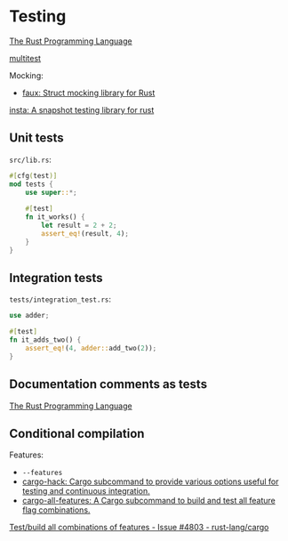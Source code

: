 # Testing
[The Rust Programming Language](https://doc.rust-lang.org/book/ch11-00-testing.html)

[multitest](https://github.com/dzamlo/multitest/)

Mocking:
- [faux: Struct mocking library for Rust](https://github.com/nrxus/faux)

[insta: A snapshot testing library for rust](https://github.com/mitsuhiko/insta)

## Unit tests
`src/lib.rs`:
```rust
#[cfg(test)]
mod tests {
    use super::*;
    
    #[test]
    fn it_works() {
        let result = 2 + 2;
        assert_eq!(result, 4);
    }
}
```

## Integration tests
`tests/integration_test.rs`:
```rust
use adder;

#[test]
fn it_adds_two() {
    assert_eq!(4, adder::add_two(2));
}
```

## Documentation comments as tests
[The Rust Programming Language](https://doc.rust-lang.org/book/ch14-02-publishing-to-crates-io.html#making-useful-documentation-comments)

## Conditional compilation
Features:
- `--features`
- [cargo-hack: Cargo subcommand to provide various options useful for testing and continuous integration.](https://github.com/taiki-e/cargo-hack)
- [cargo-all-features: A Cargo subcommand to build and test all feature flag combinations.](https://github.com/frewsxcv/cargo-all-features)

[Test/build all combinations of features - Issue #4803 - rust-lang/cargo](https://github.com/rust-lang/cargo/issues/4803)